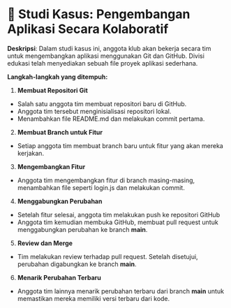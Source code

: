 # 🎯 Studi Kasus: Pengembangan Aplikasi Secara Kolaboratif

**Deskripsi**: Dalam studi kasus ini, anggota klub akan bekerja secara tim untuk mengembangkan aplikasi menggunakan Git dan GitHub. Divisi edukasi telah menyediakan sebuah file proyek aplikasi sederhana.

**Langkah-langkah yang ditempuh:**
1. **Membuat Repositori Git**
- Salah satu anggota tim membuat repositori baru di GitHub.
- Anggota tim tersebut menginisialisasi repositori lokal.
- Menambahkan file README.md dan melakukan commit pertama.

2. **Membuat Branch untuk Fitur**
- Setiap anggota tim membuat branch baru untuk fitur yang akan mereka kerjakan.

3. **Mengembangkan Fitur**
- Anggota tim mengembangkan fitur di branch masing-masing, menambahkan file seperti login.js dan melakukan commit.

4. **Menggabungkan Perubahan**
- Setelah fitur selesai, anggota tim melakukan push ke repositori GitHub
- Anggota tim kemudian membuka GitHub, membuat pull request untuk menggabungkan perubahan ke branch **main**.

5. **Review dan Merge**
- Tim melakukan review terhadap pull request. Setelah disetujui, perubahan digabungkan ke branch **main**.

6. **Menarik Perubahan Terbaru**
- Anggota tim lainnya menarik perubahan terbaru dari branch **main** untuk memastikan mereka memiliki versi terbaru dari kode.
